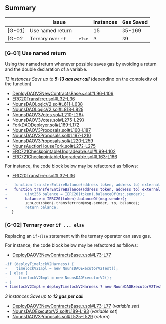 ## Summary
|        | Issue | Instances | Gas Saved |
|--------|-------|-----------|-----------|
|[G-01]|Use named return|15|35-169|
|[G-02| Ternary over  `if ... else`|3|39|

### [G-01] Use named return
Using the named return whenever possible saves gas by avoiding a return and the double declaration of a variable.

*13 instances*
*Save up to **5-13 gas per call*** (depending on the complexity of the function)

-   [DeployDAOV3NewContractsBase.s.sol#L96-L106](https://github.com/nounsDAO/nouns-monorepo/blob/718211e063d511eeda1084710f6a682955e80dcb/packages/nouns-contracts/script/DeployDAOV3NewContractsBase.s.sol#L96-L106)
-   [ERC20Transferer.sol#L32-L36](https://github.com/nounsDAO/nouns-monorepo/blob/718211e063d511eeda1084710f6a682955e80dcb/packages/nouns-contracts/contracts/utils/ERC20Transferer.sol#L32-L36)
- [NounsDAOLogicV2.sol#L611-L638](https://github.com/nounsDAO/nouns-monorepo/blob/718211e063d511eeda1084710f6a682955e80dcb/packages/nouns-contracts/contracts/governance/NounsDAOLogicV2.sol#L611-L638)
- [NounsDAOLogicV2.sol#L818-L829](https://github.com/nounsDAO/nouns-monorepo/blob/718211e063d511eeda1084710f6a682955e80dcb/packages/nouns-contracts/contracts/governance/NounsDAOLogicV2.sol#L818-L829)
- [NounsDAOV3Votes.sol#L210-L264](https://github.com/nounsDAO/nouns-monorepo/blob/718211e063d511eeda1084710f6a682955e80dcb/packages/nouns-contracts/contracts/governance/NounsDAOV3Votes.sol#L210-L264)
- [NounsDAOV3Votes.sol#L275-L293](https://github.com/nounsDAO/nouns-monorepo/blob/718211e063d511eeda1084710f6a682955e80dcb/packages/nouns-contracts/contracts/governance/NounsDAOV3Votes.sol#L275-L293)
- [ForkDAODeployer.sol#L169-L172](https://github.com/nounsDAO/nouns-monorepo/blob/718211e063d511eeda1084710f6a682955e80dcb/packages/nouns-contracts/contracts/governance/fork/ForkDAODeployer.sol#L169-L172)
- [NounsDAOV3Proposals.sol#L160-L187](https://github.com/nounsDAO/nouns-monorepo/blob/718211e063d511eeda1084710f6a682955e80dcb/packages/nouns-contracts/contracts/governance/NounsDAOV3Proposals.sol#L160-L187)
- [NounsDAOV3Proposals.sol#L197-L210](https://github.com/nounsDAO/nouns-monorepo/blob/718211e063d511eeda1084710f6a682955e80dcb/packages/nouns-contracts/contracts/governance/NounsDAOV3Proposals.sol#L197-L210)
- [NounsDAOV3Proposals.sol#L220-L259](https://github.com/nounsDAO/nouns-monorepo/blob/718211e063d511eeda1084710f6a682955e80dcb/packages/nouns-contracts/contracts/governance/NounsDAOV3Proposals.sol#L220-L259)
- [NounsAuctionHouseFork.sol#L272-L275](https://github.com/nounsDAO/nouns-monorepo/blob/718211e063d511eeda1084710f6a682955e80dcb/packages/nouns-contracts/contracts/governance/fork/newdao/NounsAuctionHouseFork.sol#L272-L275)
- [ERC721CheckpointableUpgradeable.sol#L99-L102](https://github.com/nounsDAO/nouns-monorepo/blob/718211e063d511eeda1084710f6a682955e80dcb/packages/nouns-contracts/contracts/governance/fork/newdao/token/base/ERC721CheckpointableUpgradeable.sol#L99-L102)
- [ERC721CheckpointableUpgradeable.sol#L163-L166](https://github.com/nounsDAO/nouns-monorepo/blob/718211e063d511eeda1084710f6a682955e80dcb/packages/nouns-contracts/contracts/governance/fork/newdao/token/base/ERC721CheckpointableUpgradeable.sol#L163-L166)

For instance, the code block below may be refactored as follows:
-   [ERC20Transferer.sol#L32-L36](https://github.com/nounsDAO/nouns-monorepo/blob/718211e063d511eeda1084710f6a682955e80dcb/packages/nouns-contracts/contracts/utils/ERC20Transferer.sol#L32-L36)
 ``` diff
-   function transferEntireBalance(address token, address to) external returns (uint256) {
+	function transferEntireBalance(address token, address to) external returns (uint256 balance) {
-        uint256 balance = IERC20(token).balanceOf(msg.sender);
+	     balance = IERC20(token).balanceOf(msg.sender);
          IERC20(token).transferFrom(msg.sender, to, balance);
-        return balance;
    }
```

### [G-02] Ternary over  `if ... else`
Replacing an `if-else` statement with the ternary operator can save gas.

For instance, the code block below may be refactored as follows:
-   [DeployDAOV3NewContractsBase.s.sol#L73-L77](https://github.com/nounsDAO/nouns-monorepo/blob/718211e063d511eeda1084710f6a682955e80dcb/packages/nouns-contracts/script/DeployDAOV3NewContractsBase.s.sol#L73-L77)
``` diff
-if (deployTimelockV2Harness) {
-    timelockV2Impl = new NounsDAOExecutorV2Test();
- } else {
-     timelockV2Impl = new NounsDAOExecutorV2();
- }
+ timelockV2Impl = deployTimelockV2Harness ? new NounsDAOExecutorV2Test() : new NounsDAOExecutorV2();
```
*3 instances*
*Save up to **13 gas per call***
-   [DeployDAOV3NewContractsBase.s.sol#L73-L77](https://github.com/nounsDAO/nouns-monorepo/blob/718211e063d511eeda1084710f6a682955e80dcb/packages/nouns-contracts/script/DeployDAOV3NewContractsBase.s.sol#L73-L77) (*variable set*)
-   [NounsDAOExecutorV2.sol#L189-L193](https://github.com/nounsDAO/nouns-monorepo/blob/718211e063d511eeda1084710f6a682955e80dcb/packages/nouns-contracts/contracts/governance/NounsDAOExecutorV2.sol#L189-L193) (*variable set*)
-   [NounsDAOV3Proposals.sol#L525-L529](https://github.com/nounsDAO/nouns-monorepo/blob/718211e063d511eeda1084710f6a682955e80dcb/packages/nouns-contracts/contracts/governance/NounsDAOV3Proposals.sol#L525-L529) (*return*)